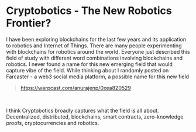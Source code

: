 # Cryptobotics - The New Robotics Frontier? 

I have been exploring blockchains for the last few years and its application to robotics and Internet of Things. There are many people experimenting with blockchains for robotics around the world. Everyone just described this field of study with different word combinations involving blockchains and robotics. I never found a name for this new emerging field that would capture vibe of the field. While thinking about I randomly posted on Farcaster - a web3 social media platform, a possible name for this new field

<blockquote class="warpcast-cast">
  <a href="https://warpcast.com/anurajenp/0xea820529">https://warpcast.com/anurajenp/0xea820529</a>
</blockquote>
<script async src="https://embed.warpcast.com/embeds.js" charset="utf-8"></script>
<br/>

I think Cryptobotics broadly captures what the field is all about. Decentralized, distributed, blockchains, smart contracts, zero-knowledge proofs, cryptocurrencies and robotics.